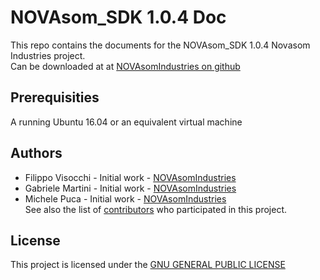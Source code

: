 # NOVAsom_SDK 1.0.4 Doc
This repo contains the documents for the NOVAsom_SDK 1.0.4 Novasom Industries 
project.  
Can be downloaded at at [NOVAsomIndustries on github](https://novasomindustries.github.io/Doc/)

## Prerequisities
A running Ubuntu 16.04 or an equivalent virtual machine

## Authors
* Filippo Visocchi - Initial work - [NOVAsomIndustries](http://www.novasomindustries.com)  
* Gabriele Martini - Initial work - [NOVAsomIndustries](http://www.novasomindustries.com)  
* Michele Puca     - Initial work - [NOVAsomIndustries](http://www.novasomindustries.com)  
See also the list of [contributors](https://github.com/NovasomIndustries/Doc/contributors) who participated in this project.

## License
This project is licensed under the [GNU GENERAL PUBLIC LICENSE ](https://github.com/NovasomIndustries/Doc/blob/master/LICENSE.md)
